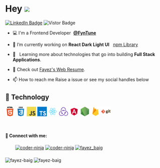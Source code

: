 <h1>Hey  <img src="https://media.giphy.com/media/hvRJCLFzcasrR4ia7z/giphy.gif" width="45px"></h1>

<p align="left">
<a target="_blank"  href="https://www.linkedin.com/in/coder-ninja/"><img src="https://img.shields.io/badge/%40coder--ninja-blue?style=flat-square&amp;labelColor=0077B5&amp;logo=LinkedIn&amp;link=https://www.linkedin.com/in/coder-ninja/" alt="LinkedIn Badge"></a>
<a target="_blank"><img src="https://visitor-badge.glitch.me/badge?page_id=coder-ninja.coder-ninja" alt="Vistor Badge"></a>
</p>
</p>

- 💻 I'm a Frontend Developer &nbsp;<strong><a target="_blank"  href="https://travix.com/ ">@FynTune</a></strong>

- 🔭 I’m currently working on **React Dark Light UI** &nbsp; <a href="https://www.npmjs.com/package/react-dark-light-ui" target="_blank">npm Library</a>

- 🌱 &nbsp; Learning more about technologies that go into building **Full Stack Applications**.

- 📙 Check out <a target="_blank"  href="https://fayez-resume.web.app/">Fayez's Web Resume</a>.

- 📫 How to reach me Raise a issue or see my social handles below

<h2>🚀 Technology</h2>

<p>
<code><img height="30" src="https://raw.githubusercontent.com/github/explore/80688e429a7d4ef2fca1e82350fe8e3517d3494d/topics/html/html.png"></code>
<code><img height="30" src="https://raw.githubusercontent.com/github/explore/80688e429a7d4ef2fca1e82350fe8e3517d3494d/topics/css/css.png"></code>
<code><img height="30" src="https://raw.githubusercontent.com/github/explore/80688e429a7d4ef2fca1e82350fe8e3517d3494d/topics/javascript/javascript.png"></code>
<code><img height="30" src="https://raw.githubusercontent.com/github/explore/80688e429a7d4ef2fca1e82350fe8e3517d3494d/topics/typescript/typescript.png"></code>
<code><img height="30" src="https://raw.githubusercontent.com/github/explore/80688e429a7d4ef2fca1e82350fe8e3517d3494d/topics/react/react.png"></code>
<code><img height="30" src="https://raw.githubusercontent.com/github/explore/5c058a388828bb5fde0bcafd4bc867b5bb3f26f3/topics/redux/redux.png"></code>
<code><img height="30" src="https://raw.githubusercontent.com/github/explore/80688e429a7d4ef2fca1e82350fe8e3517d3494d/topics/angular/angular.png"></code>
<code><img height="30" src="https://raw.githubusercontent.com/github/explore/80688e429a7d4ef2fca1e82350fe8e3517d3494d/topics/nodejs/nodejs.png"></code>
<code><img height="30" src="https://raw.githubusercontent.com/github/explore/80688e429a7d4ef2fca1e82350fe8e3517d3494d/topics/firebase/firebase.png"></code>
<code><img height="30" src="https://raw.githubusercontent.com/github/explore/80688e429a7d4ef2fca1e82350fe8e3517d3494d/topics/git/git.png"></code>
</p>
<br />

#### 🔗 Connect with me:

<p align="center">

&nbsp;&nbsp;&nbsp;&nbsp;&nbsp;&nbsp;&nbsp; <a href=https://linkedin.com/in/coder-ninja target="blank"><img align="center" src="https://www.freeiconspng.com/thumbs/linkedin-logo-png/linkedin-logo-3.png" alt="coder-ninja" height="45" width="45" /></a> <a href="mailto: coderninja16@gmail.com" target="blank"><img align="center" src="https://www.freepnglogos.com/uploads/logo-gmail-png/logo-gmail-png-gmail-icon-download-png-and-vector-1.png" alt="coder-ninja" height="45" width="45" /></a> <a href=https://instagram.com/fayez_baig target="blank"><img align="center" src=https://lh3.googleusercontent.com/proxy/sZF3YpDSFtX5Csbv7K-mW9GhQm1kPdMuE69kjBCH1IUm_LImwfo4sepTQuhOzgtiTTLXv8oYlXtNQ6hP7JbL16ZfM-qaqr-fS5XBFGjya_kN9HhCMYI alt="fayez_baig" height="45" width="45" /></a>

</p>

###

<img  src="https://github-readme-stats.vercel.app/api?username=fayez-baig&show_icons=true&count_private=true&&include_all_commits =true&theme=react" alt="fayez-baig" /> <img height="195" src="https://github-readme-stats.vercel.app/api/top-langs/?username=fayez-baig&hide=hack,php&theme=react" alt="fayez-baig" />
